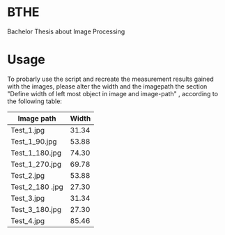 # BTHE
Bachelor Thesis about Image Processing


# Usage
To probarly use the script and recreate the measurement results gained with the images, please alter the width and the imagepath the section "Define width of left most object in image and image-path" , according to the following table:

| Image path    | Width         |
| ------------- | ------------- |
| Test_1.jpg   | 31.34         |
| Test_1_90.jpg| 53.88         |
| Test_1_180.jpg| 74.30        |
| Test_1_270.jpg| 69.78 |
| Test_2.jpg   | 53.88         |
| Test_2_180  .jpg  | 27.30 |
| Test_3.jpg   | 31.34         |
| Test_3_180.jpg  | 27.30 |
| Test_4.jpg   | 85.46         |
